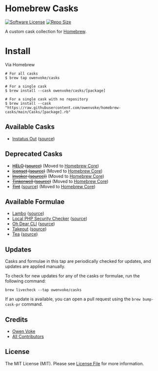 # Homebrew Casks

[![Software License][ico-license]](LICENSE.md)
[![Repo Size][ico-github-repo-size]][link-github-repo-size]

A custom cask collection for [Homebrew][link-homebrew].

# Install

Via Homebrew

```shell
# For all casks
$ brew tap owenvoke/casks

# For a single cask
$ brew install --cask owenvoke/casks/[package]

# For a single cask with no repository
$ brew install --cask "https://raw.githubusercontent.com/owenvoke/homebrew-casks/main/Casks/[package].rb"
```

## Available Casks

- [Instatus Out](https://instatus.com/out) ([source](./Casks/instatus-out.rb))

## Deprecated Casks

- ~~[HELO](https://usehelo.com) ([source](./Casks/helo.rb))~~ (Moved to [Homebrew Core](https://formulae.brew.sh/cask/helo))
- ~~[Iconset](https://iconset.io) ([source](./Casks/iconset.rb))~~ (Moved to [Homebrew Core](https://formulae.brew.sh/cask/iconset))
- ~~[Invoker](https://invoker.dev) ([source](./Casks/invoker.rb)))~~ (Moved to [Homebrew Core](https://formulae.brew.sh/cask/invoker))
- ~~[Tinkerwell](https://tinkerwell.app) ([source](./Casks/tinkerwell.rb))~~ (Moved to [Homebrew Core](https://formulae.brew.sh/cask/tinkerwell))
- ~~[Tint](https://beyondco.de/software/tint)~~ ([source](./Casks/tint.rb)) (Moved to [Homebrew Core](https://formulae.brew.sh/cask/tint))

## Available Formulae

- [Lambo](https://github.com/tighten/lambo) ([source](./Formula/lambo.rb))
- [Local PHP Security Checker](https://github.com/fabpot/local-php-security-checker) ([source](./Formula/local-php-security-checker.rb))
- [Oh Dear CLI](https://github.com/nunomaduro/ohdear-cli) ([source](./Formula/ohdear-cli.rb))
- [Takeout](https://github.com/tighten/takeout) ([source](./Formula/takeout.rb))
- [Tea](https://gitea.com/gitea/tea) ([source](./Formula/tea.rb))

## Updates

Casks and formulae in this tap are periodically checked for updates, and updates are applied manually.

To check for new updates for any of the casks or formulae, run the following command:

```shell
brew livecheck --tap owenvoke/casks
```

If an update is available, you can open a pull request using the `brew bump-cask-pr` command.

## Credits

- [Owen Voke][link-author]
- [All Contributors][link-contributors]

## License

The MIT License (MIT). Please see [License File](LICENSE.md) for more information.

[ico-license]: https://img.shields.io/badge/license-MIT-brightgreen.svg?style=flat-square
[ico-github-repo-size]: https://img.shields.io/github/repo-size/owenvoke/homebrew-casks?style=flat-square

[link-github-repo-size]: https://github.com/owenvoke/homebrew-casks/tree/main/Casks
[link-homebrew]: https://brew.sh
[link-author]: https://github.com/owenvoke
[link-contributors]: ../../contributors
